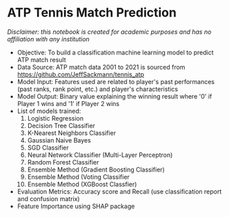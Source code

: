 # ATP Tennis Match Prediction
*Disclaimer: this notebook is created for academic purposes and has no affiliation with any institution*

- Objective: To build a classification machine learning model to predict ATP match result
- Data Source: ATP match data 2001 to 2021 is sourced from https://github.com/JeffSackmann/tennis_atp
- Model Input: Features used are related to player's past performances (past ranks, rank point, etc.) and player's characteristics
- Model Output: Binary value explaining the winning result where '0' if Player 1 wins and '1' if Player 2 wins
- List of models trained: 
  1. Logistic Regression
  2. Decision Tree Classifier
  3. K-Nearest Neighbors Classifier
  4. Gaussian Naive Bayes
  5. SGD Classifier
  6. Neural Network Classifier (Multi-Layer Perceptron)
  7. Random Forest Classifier
  8. Ensemble Method (Gradient Boosting Classifier)
  9. Ensemble Method (Voting Classifier
  10. Ensemble Method (XGBoost Classfier)
- Evaluation Metrics: Accuracy score and Recall (use classification report and confusion matrix)
- Feature Importance using SHAP package
